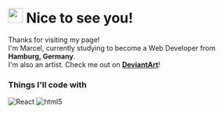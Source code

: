 <h1><img src="https://emojis.slackmojis.com/emojis/images/1531849430/4246/blob-sunglasses.gif?1531849430" width="30"/> Nice to see you!</h1>

<p>Thanks for visiting my page! <br/> I'm Marcel, currently studying to become a Web Developer from <img src="https://cdn-icons-png.flaticon.com/512/197/197571.png" width="13"/> <b>Hamburg, Germany</b>. <br/> I'm also an artist. Check me out on <a href="https://www.deviantart.com/mezzelblack"><b>DeviantArt</b></a>!
</p> 
<h3>Things I'll code with</h3>
<p>
  <img alt="React" src="https://img.shields.io/badge/-React-45b8d8?style=flat-square&logo=react&logoColor=white" />
  <img alt="html5" src="https://img.shields.io/badge/-HTML5-E34F26?style=flat-square&logo=html5&logoColor=white" />
</p>
